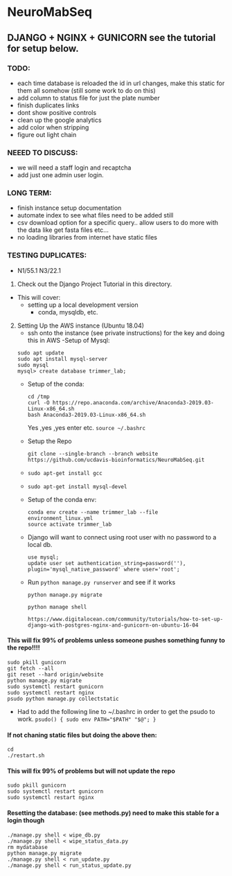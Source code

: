 # NeuroMabSeq

## DJANGO + NGINX + GUNICORN  see the tutorial for setup below.

### TODO:
- each time database is reloaded the id in url changes, make this static for them all somehow (still some work to do on this)
- add column to status file for just the plate number
- finish duplicates links
- dont show positive controls
- clean up the google analytics 
- add color when stripping
- figure out light chain

### NEEED TO DISCUSS:
- we will need a staff login and recaptcha 
- add just one admin user login.


### LONG TERM:
- finish instance setup documentation
- automate index to see what files need to be added still
- csv download option for a specific query.. allow users to do more with the data like get fasta files etc...
- no loading libraries from internet have static files

### TESTING DUPLICATES:
- N1/55.1    N3/22.1


1. Check out the Django Project Tutorial in this directory.
- This will cover:
    - setting up a local development version
        - conda, mysqldb, etc. 
2. Setting Up the AWS instance (Ubuntu 18.04)
    - ssh onto the instance (see private instructions) for the key and doing this in AWS
    -Setup of Mysql:
     ```
     sudo apt update
     sudo apt install mysql-server
     sudo mysql
     mysql> create database trimmer_lab;
     ```
    - Setup of the conda:
        ```
        cd /tmp
        curl -O https://repo.anaconda.com/archive/Anaconda3-2019.03-Linux-x86_64.sh
        bash Anaconda3-2019.03-Linux-x86_64.sh
        ```
      Yes ,yes ,yes enter etc. 
        `source ~/.bashrc`
   
    - Setup the Repo
        ```
        git clone --single-branch --branch website https://github.com/ucdavis-bioinformatics/NeuroMabSeq.git
   
        ```
    - `sudo apt-get install gcc`
    - `sudo apt-get install mysql-devel`
   
    - Setup of the conda env:
        ```
        conda env create --name trimmer_lab --file environment_linux.yml
        source activate trimmer_lab
        ```
    - Django will want to connect using root user with no password to a local db.
        ```
        use mysql;
        update user set authentication_string=password(''), plugin='mysql_native_password' where user='root';
        ```
   - Run `python manage.py runserver` and see if it works
   
       `python manage.py migrate`
       
       `python manage shell`
       
       `https://www.digitalocean.com/community/tutorials/how-to-set-up-django-with-postgres-nginx-and-gunicorn-on-ubuntu-16-04`
   


  
#### This will fix 99% of problems unless someone pushes something funny to the repo!!!!
```  # from the dirctory with the manage.py script
sudo pkill gunicorn   
git fetch --all
git reset --hard origin/website
python manage.py migrate
sudo systemctl restart gunicorn
sudo systemctl restart nginx
psudo python manage.py collectstatic
```
- Had to add the following line to ~/.bashrc in order to get the psudo to work. 
`psudo() { sudo env PATH="$PATH" "$@"; } `


#### If not chaning static files but doing the above then:
```
cd 
./restart.sh
```

#### This will fix 99% of problems but will not update the repo
```
sudo pkill gunicorn   
sudo systemctl restart gunicorn
sudo systemctl restart nginx
```

#### Resetting the database: (see methods.py) need to make this stable for a login though
```
./manage.py shell < wipe_db.py
./manage.py shell < wipe_status_data.py
rm mydatabase
python manage.py migrate
./manage.py shell < run_update.py
./manage.py shell < run_status_update.py
```
